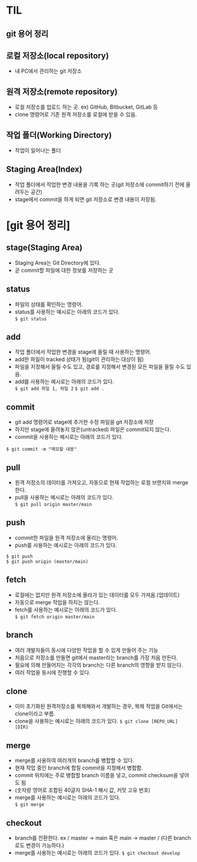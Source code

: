 # TIL   
## git 용어 정리   
   
   
## 로컬 저장소(local repository)   
+ 내 PC에서 관리하는 git 저장소   
   
## 원격 저장소(remote repository)   
+ 로컬 저장소를 업로드 하는 곳. ex) GitHub, Bitbucket, GitLab 등
+ clone 명령어로 기존 원격 저장소를 로컬에 받을 수 있음.   
   
## 작업 폴더(Working Directory)   
+ 작업이 일어나는 폴더

## Staging Area(Index)   
+ 작업 폴더에서 작업한 변경 내용을 기록 하는 곳(git 저장소에 commit하기 전에 올려두는 공간)   
+ stage에서 commit을 하게 되면 git 저장소로 변경 내용이 저장됨.  
   
   
   
# [git 용어 정리]   

## stage(Staging Area)
+ Staging Area는 Git Directory에 있다.
+ 곧 commit할 파일에 대한 정보를 저장하는 곳


## status   
+ 파일의 상태를 확인하는 명령어.   
+ status를 사용하는 예시로는 아래의 코드가 있다.   
`$ git status`

## add   
+ 작업 폴더에서 작업한 변경을 stage에 올릴 때 사용하는 명령어.   
+ add한 파일이 tracked 상태가 됨(git이 관리하는 대상이 됨)   
+ 파일을 지정해서 올릴 수도 있고, 경로를 지정해서 변경된 모든 파일을 올릴 수도 있음.   
+ add를 사용하는 예시로는 아래의 코드가 있다.   
`$ git add 파일 1, 파일 2`
`$ git add .`

## commit   
+ git add 명령어로 stage에 추가한 수정 파일을 git 저장소에 저장   
+ 하지만 stage에 올려놓지 않은(untracked) 파일은 commit되지 않는다.   
+ commit을 사용하는 예시로는 아래의 코드가 있다.   

`$ git commit -m "메모할 내용"`

## pull   
+ 원격 저장소의 데이터를 가져오고, 자동으로 현재 작업하는 로컬 브랜치와 merge한다.   
+ pull을 사용하는 예시로는 아래의 코드가 있다.   
`$ git pull origin master/main`

## push   
+ commit한 파일을 원격 저장소에 올리는 명령어.  
+ push를 사용하는 예시로는 아래의 코드가 있다.   
```
$ git push
$ git push origin (master/main)
```

## fetch   
+ 로컬에는 없지만 원격 저장소에 올라가 있는 데이터를 모두 가져옴.(업데이트)   
+ 자동으로 merge 작업을 하지는 않는다.   
+ fetch를 사용하는 예시로는 아래의 코드가 있다.   
`$ git fetch origin master/main`

## branch
+ 여러 개발자들이 동시에 다양한 작업을 할 수 있게 만들어 주는 기능
+ 처음으로 저장소를 만들면 git에서 master라는 branch를 가장 처음 만든다.
+ 필요에 의해 만들어지는 각각의 branch는 다른 branch의 영향을 받지 않는다.
+ 여러 작업을 동시에 진행할 수 있다.

## clone
+ 이미 초기화된 원격저장소를 복제해와서 개발하는 경우, 복제 작업을 Git에서는 clone이라고 부름.
+ clone을 사용하는 예시로는 아래의 코드가 있다.
`$ git clone [REPO_URL] [DIR]`

## merge   
+ merge를 사용하여 여러개의 branch를 병합할 수 있다.  
+ 현재 작업 중인 branch에 합칠 commit을 지정해서 병합함.   
+ commit 위치에는 주로 병합할 branch 이름을 넣고, commit checksum을 넣어도 됨   
+ (숫자랑 영어로 조합된 40글자 SHA-1 해시 값, 커밋 고유 번호)  
+ merge를 사용하는 예시로는 아래의 코드가 있다.   
`$ git merge`   

## checkout   
+ branch를 전환한다. ex / master -> main 혹은 main -> master / (다른 branch로도 변경이 가능하다.)
+ merge를 사용하는 예시로는 아래의 코드가 있다.
`$ git checkout develop`